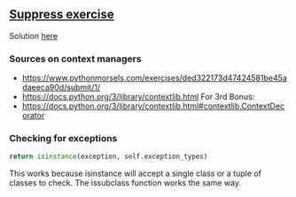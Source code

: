 ## [Suppress exercise](https://www.pythonmorsels.com/exercises/ded322173d47424581be45adaeeca90d/)
Solution [here](https://www.pythonmorsels.com/exercises/ded322173d47424581be45adaeeca90d/solution/)

### Sources on context managers
- https://www.pythonmorsels.com/exercises/ded322173d47424581be45adaeeca90d/submit/1/
- https://docs.python.org/3/library/contextlib.html
For 3rd Bonus:
- https://docs.python.org/3/library/contextlib.html#contextlib.ContextDecorator


### Checking for exceptions
```python
return isinstance(exception, self.exception_types)
```
This works because isinstance will accept a single class or a tuple of classes to check. The issubclass function works the same way.

